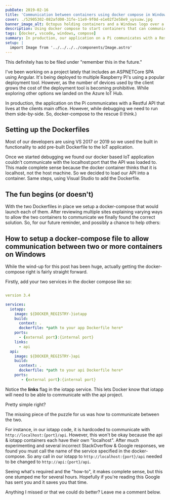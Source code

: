 ```yaml
---
pubDate: 2019-02-16
title: 'Communication between containers using docker compose in Windows'
cover: ./52905302-082afd00-31fe-11e9-9f0d-e1e02f2e58e9_uysuaw.jpg
banner_image_alt: Octopus holding containers and a Windows logo over a code editor.
description: Using docker compose to start containers that can communicate with one another in Windows
tags: [docker, vscode, windows, compose]
summary: In production, our application on a Pi communicates with a Restful API that lives at our clients main office.  However, while debugging we need to run them side-by-side. So, docker-compose to the rescue (I think.)
setup: |
  import Image from '../../../../components/Image.astro'
---
```


This definitely has to be filed under "remember this in the future."

I've been working on a project lately that includes an ASPNETCore SPA using Angular. It's being deployed to multiple Raspberry Pi's using a popular deployment tool. However, as the number of devices used by the client grows the cost of the deployment tool is becoming prohibitive. While exploring other options we landed on the Azure IoT Hub.

In production, the application on the Pi communicates with a Restful API that lives at the clients main office. However, while debugging we need to run them side-by-side. So, docker-compose to the rescue (I think.)

<!--more-->

## Setting up the Dockerfiles

Most of our developers are using VS 2017 or 2019 so we used the built in functionality to add pre-built Dockerfile to the IoT application.

Once we started debugging we found our docker based IoT application couldn't communicate with the localhost:port that the API was loaded to. This made complete sense because the docker container thinks that it is localhost, not the host machine. So we decided to load our API into a container. Same steps, using Visual Studio to add the Dockerfile.

## The fun begins (or doesn't)

With the two Dockerfiles in place we setup a docker-compose that would launch each of them. After reviewing multiple sites explaining varying ways to allow the two containers to communicate we finally found the correct solution. So, for our future reminder, and possibly a chance to help others:

## How to setup a docker-compose file to allow communication between two or more containers on Windows

While the wind-up for this post has been huge, actually getting the docker-compose right is fairly straight forward.

Firstly, add your two services in the docker compose like so:

```yaml

version 3.4

services:
  iotapp:
    image: ${DOCKER_REGISTRY-}iotapp
    build:
      context: .
      dockerfile: *path to your app Dockerfile here*
    ports:
      - {external port}:{internal port}
    links:
      - api
  api:
    image: ${DOCKER_REGISTRY-}api
    build:
      context: .
      dockerfile: *path to your api Dockerfile here*
    ports:
       - {external port}:{internal port}

```

Notice the **links** flag in the iotapp service. This lets Docker know that iotapp will need to be able to communicate with the api project.

Pretty simple right?

The missing piece of the puzzle for us was how to communicate between the two.

For instance, in our iotapp code, it is hardcoded to communicate with `http://localhost:{port}/api`. However, this won't be okay because the api & iotapp containers each have their own "localhost". After much experimenting and several incorrect StackOverflow &amp; Google responses, we found you must call the name of the service specified in the docker-compose. So any call in our iotapp to `http://localhost:{port}/api` needed to be changed to `http://api:{port}/api`.

Seeing what's required and the "how-to", it makes complete sense, but this one stumped me for several hours. Hopefully if you're reading this Google has sent you and it saves you that time.

Anything I missed or that we could do better? Leave me a comment below.
